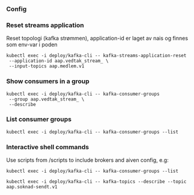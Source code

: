 ### Config

### Reset streams application
Reset topologi (kafka strømmen), application-id er laget av nais og finnes som env-var i poden
```shell
kubectl exec -i deploy/kafka-cli -- kafka-streams-application-reset 
 --application-id aap.vedtak_stream_ \
 --input-topics aap.medlem.v1
```

### Show consumers in a group
```shell
kubectl exec -i deploy/kafka-cli -- kafka-consumer-groups
 --group aap.vedtak_stream_ \
 --describe
```

### List consumer groups
```shell
kubectl exec -i deploy/kafka-cli -- kafka-consumer-groups --list
```

### Interactive shell commands
Use scripts from /scripts to include brokers and aiven config, e.g:

```shell
kubectl exec -i deploy/kafka-cli -- kafka-consumer-groups --list
```

```shell
kubectl exec -i deploy/kafka-cli -- kafka-topics --describe --topic aap.soknad-sendt.v1 
```
